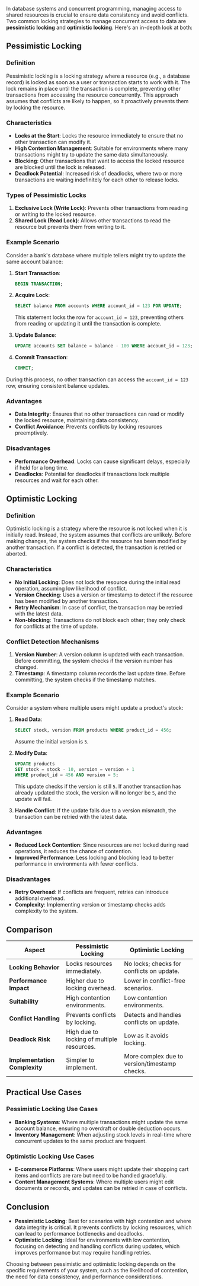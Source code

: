 In database systems and concurrent programming, managing access to shared resources is crucial to ensure data consistency and avoid conflicts. Two common locking strategies to manage concurrent access to data are **pessimistic locking** and **optimistic locking**. Here's an in-depth look at both:

## **Pessimistic Locking**

### **Definition**

Pessimistic locking is a locking strategy where a resource (e.g., a database record) is locked as soon as a user or transaction starts to work with it. The lock remains in place until the transaction is complete, preventing other transactions from accessing the resource concurrently. This approach assumes that conflicts are likely to happen, so it proactively prevents them by locking the resource.

### **Characteristics**

- **Locks at the Start**: Locks the resource immediately to ensure that no other transaction can modify it.
- **High Contention Management**: Suitable for environments where many transactions might try to update the same data simultaneously.
- **Blocking**: Other transactions that want to access the locked resource are blocked until the lock is released.
- **Deadlock Potential**: Increased risk of deadlocks, where two or more transactions are waiting indefinitely for each other to release locks.

### **Types of Pessimistic Locks**

1. **Exclusive Lock (Write Lock)**: Prevents other transactions from reading or writing to the locked resource.
2. **Shared Lock (Read Lock)**: Allows other transactions to read the resource but prevents them from writing to it.

### **Example Scenario**

Consider a bank's database where multiple tellers might try to update the same account balance:

1. **Start Transaction**:
    ```sql
    BEGIN TRANSACTION;
    ```

2. **Acquire Lock**:
    ```sql
    SELECT balance FROM accounts WHERE account_id = 123 FOR UPDATE;
    ```
    This statement locks the row for `account_id = 123`, preventing others from reading or updating it until the transaction is complete.

3. **Update Balance**:
    ```sql
    UPDATE accounts SET balance = balance - 100 WHERE account_id = 123;
    ```

4. **Commit Transaction**:
    ```sql
    COMMIT;
    ```

During this process, no other transaction can access the `account_id = 123` row, ensuring consistent balance updates.

### **Advantages**

- **Data Integrity**: Ensures that no other transactions can read or modify the locked resource, maintaining data consistency.
- **Conflict Avoidance**: Prevents conflicts by locking resources preemptively.

### **Disadvantages**

- **Performance Overhead**: Locks can cause significant delays, especially if held for a long time.
- **Deadlocks**: Potential for deadlocks if transactions lock multiple resources and wait for each other.

## **Optimistic Locking**

### **Definition**

Optimistic locking is a strategy where the resource is not locked when it is initially read. Instead, the system assumes that conflicts are unlikely. Before making changes, the system checks if the resource has been modified by another transaction. If a conflict is detected, the transaction is retried or aborted.

### **Characteristics**

- **No Initial Locking**: Does not lock the resource during the initial read operation, assuming low likelihood of conflict.
- **Version Checking**: Uses a version or timestamp to detect if the resource has been modified by another transaction.
- **Retry Mechanism**: In case of conflict, the transaction may be retried with the latest data.
- **Non-blocking**: Transactions do not block each other; they only check for conflicts at the time of update.

### **Conflict Detection Mechanisms**

1. **Version Number**: A version column is updated with each transaction. Before committing, the system checks if the version number has changed.
2. **Timestamp**: A timestamp column records the last update time. Before committing, the system checks if the timestamp matches.

### **Example Scenario**

Consider a system where multiple users might update a product's stock:

1. **Read Data**:
    ```sql
    SELECT stock, version FROM products WHERE product_id = 456;
    ```
    Assume the initial version is `5`.

2. **Modify Data**:
    ```sql
    UPDATE products
    SET stock = stock - 10, version = version + 1
    WHERE product_id = 456 AND version = 5;
    ```

    This update checks if the version is still `5`. If another transaction has already updated the stock, the version will no longer be `5`, and the update will fail.

3. **Handle Conflict**:
    If the update fails due to a version mismatch, the transaction can be retried with the latest data.

### **Advantages**

- **Reduced Lock Contention**: Since resources are not locked during read operations, it reduces the chance of contention.
- **Improved Performance**: Less locking and blocking lead to better performance in environments with fewer conflicts.

### **Disadvantages**

- **Retry Overhead**: If conflicts are frequent, retries can introduce additional overhead.
- **Complexity**: Implementing version or timestamp checks adds complexity to the system.

## **Comparison**

| Aspect                    | Pessimistic Locking                        | Optimistic Locking                            |
|---------------------------|--------------------------------------------|----------------------------------------------|
| **Locking Behavior**      | Locks resources immediately.               | No locks; checks for conflicts on update.    |
| **Performance Impact**    | Higher due to locking overhead.            | Lower in conflict-free scenarios.            |
| **Suitability**           | High contention environments.              | Low contention environments.                 |
| **Conflict Handling**     | Prevents conflicts by locking.             | Detects and handles conflicts on update.     |
| **Deadlock Risk**         | High due to locking of multiple resources. | Low as it avoids locking.                    |
| **Implementation Complexity** | Simpler to implement.                     | More complex due to version/timestamp checks.|

## **Practical Use Cases**

### **Pessimistic Locking Use Cases**

- **Banking Systems**: Where multiple transactions might update the same account balance, ensuring no overdraft or double deduction occurs.
- **Inventory Management**: When adjusting stock levels in real-time where concurrent updates to the same product are frequent.

### **Optimistic Locking Use Cases**

- **E-commerce Platforms**: Where users might update their shopping cart items and conflicts are rare but need to be handled gracefully.
- **Content Management Systems**: Where multiple users might edit documents or records, and updates can be retried in case of conflicts.

## **Conclusion**

- **Pessimistic Locking**: Best for scenarios with high contention and where data integrity is critical. It prevents conflicts by locking resources, which can lead to performance bottlenecks and deadlocks.
- **Optimistic Locking**: Ideal for environments with low contention, focusing on detecting and handling conflicts during updates, which improves performance but may require handling retries.

Choosing between pessimistic and optimistic locking depends on the specific requirements of your system, such as the likelihood of contention, the need for data consistency, and performance considerations.